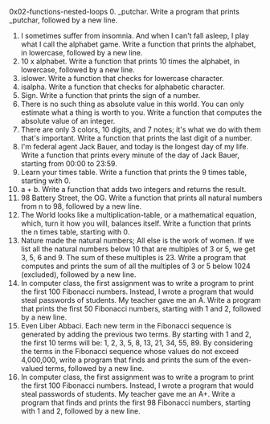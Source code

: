 0x02-functions-nested-loops
0. _putchar. Write a program that prints _putchar, followed by a new line.
1. I sometimes suffer from insomnia. And when I can't fall asleep, I play what I call the alphabet game. Write a function that prints the alphabet, in lowercase, followed by a new line.
2. 10 x alphabet. Write a function that prints 10 times the alphabet, in lowercase, followed by a new line.
3. islower. Write a function that checks for lowercase character.
4. isalpha. Write a function that checks for alphabetic character.
5. Sign. Write a function that prints the sign of a number.
6. There is no such thing as absolute value in this world. You can only estimate what a thing is worth to you. Write a function that computes the absolute value of an integer.
7. There are only 3 colors, 10 digits, and 7 notes; it's what we do with them that's important. Write a function that prints the last digit of a number.
8. I'm federal agent Jack Bauer, and today is the longest day of my life. Write a function that prints every minute of the day of Jack Bauer, starting from 00:00 to 23:59.
9. Learn your times table. Write a function that prints the 9 times table, starting with 0.
10. a + b. Write a function that adds two integers and returns the result.
11. 98 Battery Street, the OG. Write a function that prints all natural numbers from n to 98, followed by a new line.
12. The World looks like a multiplication-table, or a mathematical equation, which, turn it how you will, balances itself. Write a function that prints the n times table, starting with 0.
13. Nature made the natural numbers; All else is the work of women. If we list all the natural numbers below 10 that are multiples of 3 or 5, we get 3, 5, 6 and 9. The sum of these multiples is 23. Write a program that computes and prints the sum of all the multiples of 3 or 5 below 1024 (excluded), followed by a new line.
14. In computer class, the first assignment was to write a program to print the first 100 Fibonacci numbers. Instead, I wrote a program that would steal passwords of students. My teacher gave me an A. Write a program that prints the first 50 Fibonacci numbers, starting with 1 and 2, followed by a new line.
15. Even Liber Abbaci. Each new term in the Fibonacci sequence is generated by adding the previous two terms. By starting with 1 and 2, the first 10 terms will be: 1, 2, 3, 5, 8, 13, 21, 34, 55, 89. By considering the terms in the Fibonacci sequence whose values do not exceed 4,000,000, write a program that finds and prints the sum of the even-valued terms, followed by a new line.
16. In computer class, the first assignment was to write a program to print the first 100 Fibonacci numbers. Instead, I wrote a program that would steal passwords of students. My teacher gave me an A+. Write a program that finds and prints the first 98 Fibonacci numbers, starting with 1 and 2, followed by a new line.
